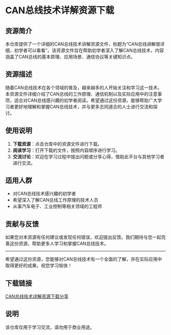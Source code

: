 # CAN总线技术详解资源下载

## 资源简介

本仓库提供了一个详细的CAN总线技术讲解资源文件，标题为“CAN总线讲解很详细，初学者可以看看”。该资源文件旨在帮助初学者深入了解CAN总线技术，内容涵盖了CAN总线的基本原理、应用场景、通信协议等关键知识点。

## 资源描述

随着CAN总线技术在各个领域的普及，越来越多的人开始关注和学习这一技术。本资源文件详细介绍了CAN总线的工作原理、通信机制以及实际应用中的注意事项，适合对CAN总线感兴趣的初学者阅读。希望通过这份资源，能够帮助广大学习者更好地理解和掌握CAN总线技术，并与更多志同道合的人士进行交流和探讨。

## 使用说明

1. **下载资源**：点击仓库中的资源文件进行下载。
2. **阅读学习**：打开下载的文件，按照内容顺序进行学习。
3. **交流讨论**：欢迎在学习过程中提出问题或分享心得，借助此平台与其他学习者进行交流。

## 适用人群

- 对CAN总线技术感兴趣的初学者
- 希望深入了解CAN总线工作原理的技术人员
- 从事汽车电子、工业控制等相关领域的工程师

## 贡献与反馈

如果您对本资源有任何建议或发现任何错误，欢迎提出反馈。我们期待与您一起完善这份资源，帮助更多人学习和掌握CAN总线技术。

---

希望通过这份资源，您能够对CAN总线技术有一个全面的了解，并在实际应用中取得更好的成果。祝您学习愉快！

## 下载链接
[CAN总线技术详解资源下载分享](https://pan.quark.cn/s/6eb967496c30)

## 说明

该仓库仅用于学习交流，请勿用于商业用途。
